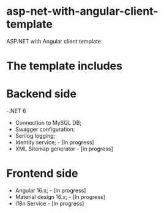 # asp-net-with-angular-client-template
ASP.NET with Angular client template

# The template includes
# Backend side
-.NET 6
- Connection to MySQL DB;
- Swagger configuration;
- Serilog logging;
- Identity service; - [In progress]
- XML Sitemap generator - [in progress]

# Frontend side
- Angular 16.x; - [In progress]
- Material design 16.x; - [In progress]
- i18n Service - [In progress]
